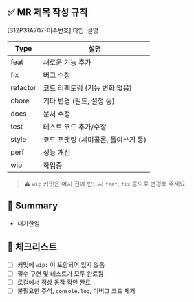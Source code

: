 ## ✅ MR 제목 작성 규칙

[S12P31A707-이슈번호] 타입: 설명

| Type     | 설명                                |
| -------- | ----------------------------------- |
| feat     | 새로운 기능 추가                    |
| fix      | 버그 수정                           |
| refactor | 코드 리팩토링 (기능 변화 없음)      |
| chore    | 기타 변경 (빌드, 설정 등)           |
| docs     | 문서 수정                           |
| test     | 테스트 코드 추가/수정               |
| style    | 코드 포맷팅 (세미콜론, 들여쓰기 등) |
| perf     | 성능 개선                           |
| wip      | 작업중                              |

> ⚠️ `wip` 커밋은 머지 전에 반드시 `feat`, `fix` 등으로 변경해 주세요.

## 📌 Summary

- 내가한일

## 🚩 체크리스트

- [ ] 커밋에 `wip:` 이 포함되어 있지 않음
- [ ] 필수 구현 및 테스트가 모두 완료됨
- [ ] 로컬에서 정상 동작 확인 완료
- [ ] 불필요한 주석, `console.log`, 디버그 코드 제거
